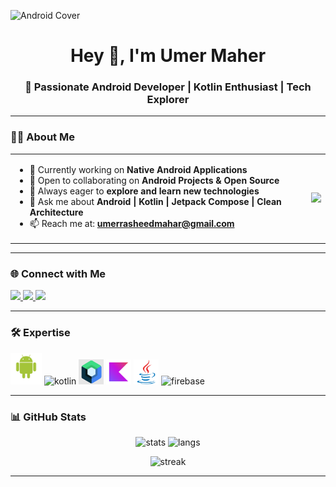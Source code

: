 <!-- Banner / Cover Image -->
![Android Cover](https://github.com/user-attachments/assets/c8f4e72d-ae2b-4273-be11-b2f840a8f670)

<h1 align="center">Hey 👋, I'm Umer Maher</h1>
<h3 align="center">🚀 Passionate Android Developer | Kotlin Enthusiast | Tech Explorer</h3>

---

### 🧑‍💻 About Me  

<table>
<tr>
<td>

- 🔭 Currently working on **Native Android Applications**  
- 👯 Open to collaborating on **Android Projects & Open Source**  
- 🤝 Always eager to **explore and learn new technologies**  
- 💬 Ask me about **Android | Kotlin | Jetpack Compose | Clean Architecture**  
- 📫 Reach me at: **umerrasheedmahar@gmail.com**

</td>
<td>
  <img src="https://user-images.githubusercontent.com/93570267/158133428-9fa828ff-ceab-460b-aa48-5dc42b8954df.gif" width="250" style="margin-left:30px;"/>
</td>
</tr>
</table>

---


### 🌐 Connect with Me
<p align="left">
  <a href="https://linkedin.com/in/umer-mahar-8a0990224" target="blank">
    <img src="https://img.shields.io/badge/LinkedIn-%230077B5.svg?style=for-the-badge&logo=linkedin&logoColor=white"/>
  </a>
  <a href="https://medium.com/@umerrasheedmahar" target="blank">
    <img src="https://img.shields.io/badge/Medium-%2312100E.svg?style=for-the-badge&logo=medium&logoColor=white"/>
  </a>
  <a href="https://instagram.com/umer_mahar571" target="blank">
    <img src="https://img.shields.io/badge/Instagram-%23E4405F.svg?style=for-the-badge&logo=instagram&logoColor=white"/>
  </a>
</p>

---

### 🛠️ Expertise
<p align="left">
  <img src="https://raw.githubusercontent.com/devicons/devicon/master/icons/android/android-original-wordmark.svg" alt="android" width="50" height="50"/>
  <img src="https://www.vectorlogo.zone/logos/kotlinlang/kotlinlang-icon.svg" alt="kotlin" width="40" height="40"/>
<img src="https://raw.githubusercontent.com/github/explore/main/topics/jetpack-compose/jetpack-compose.png" alt="jetpack compose" width="40" height="40"/> 
  <img src="https://raw.githubusercontent.com/devicons/devicon/master/icons/kotlin/kotlin-original.svg" alt="kmp" width="40" height="40"/>
  <img src="https://raw.githubusercontent.com/devicons/devicon/master/icons/java/java-original.svg" alt="java" width="40" height="40"/>
  <img src="https://firebase.google.com/static/images/brand-guidelines/logo-logomark.png" alt="firebase" width="40" height="40"/>
</p>

---

### 📊 GitHub Stats
<p align="center">
  <img src="https://github-readme-stats.vercel.app/api?username=umermaher&show_icons=true&theme=tokyonight" alt="stats" height="160"/>
  <img src="https://github-readme-stats.vercel.app/api/top-langs/?username=umermaher&layout=compact&theme=tokyonight" alt="langs" height="160"/>
</p>

<p align="center">
  <img src="https://github-readme-streak-stats.herokuapp.com?user=umermaher&theme=tokyonight&date_format=j%20M%5B%20Y%5D" alt="streak"/>
</p>

---
